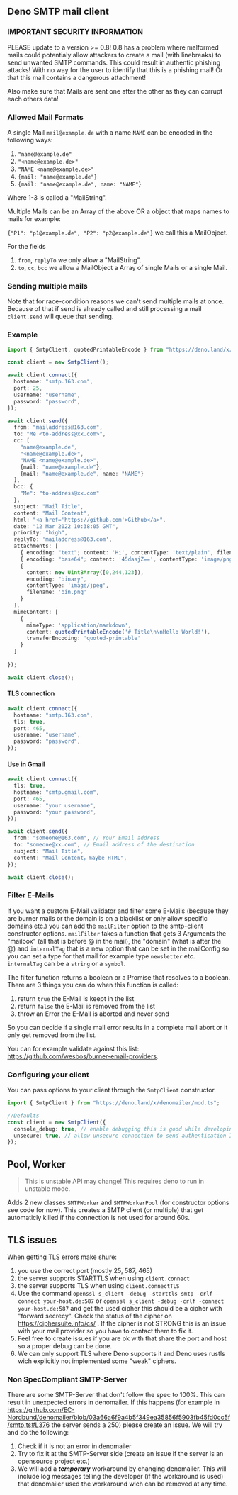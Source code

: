 ## Deno SMTP mail client

### IMPORTANT SECURITY INFORMATION

PLEASE update to a version >= 0.8! 0.8 has a problem where malformed mails could
potentialy allow attackers to create a mail (with linebreaks) to send unwanted
SMTP commands. This could result in authentic phishing attacks! With no way for
the user to identify that this is a phishing mail! Or that this mail contains a
dangerous attachment!

Also make sure that Mails are sent one after the other as they can corrupt each
others data!

### Allowed Mail Formats

A single Mail `mail@example.de` with a name `NAME` can be encoded in the
following ways:

1. `"name@example.de"`
2. `"<name@example.de>"`
3. `"NAME <name@example.de>"`
4. `{mail: "name@example.de"}`
5. `{mail: "name@example.de", name: "NAME"}`

Where 1-3 is called a "MailString".

Multiple Mails can be an Array of the above OR a object that maps names to mails
for example:

`{"P1": "p1@example.de", "P2": "p2@example.de"}` we call this a MailObject.

For the fields

1. `from`, `replyTo` we only allow a "MailString".
2. `to`, `cc`, `bcc` we allow a MailObject a Array of single Mails or a single
   Mail.

### Sending multiple mails

Note that for race-condition reasons we can't send multiple mails at once.
Because of that if send is already called and still processing a mail
`client.send` will queue that sending.

### Example

```ts
import { SmtpClient, quotedPrintableEncode } from "https://deno.land/x/denomailer/mod.ts";

const client = new SmtpClient();

await client.connect({
  hostname: "smtp.163.com",
  port: 25,
  username: "username",
  password: "password",
});

await client.send({
  from: "mailaddress@163.com",
  to: "Me <to-address@xx.com>",
  cc: [
    "name@example.de",
    "<name@example.de>",
    "NAME <name@example.de>",
    {mail: "name@example.de"},
    {mail: "name@example.de", name: "NAME"}
  ],
  bcc: {
    "Me": "to-address@xx.com"
  },
  subject: "Mail Title",
  content: "Mail Content",
  html: "<a href='https://github.com'>Github</a>",
  date: "12 Mar 2022 10:38:05 GMT",
  priority: "high",
  replyTo: 'mailaddress@163.com',
  attachments: [
    { encoding: "text"; content: 'Hi', contentType: 'text/plain', filename: 'text.txt' },
    { encoding: "base64"; content: '45dasjZ==', contentType: 'image/png', filename: 'img.png' },
    {
      content: new Uint8Array([0,244,123]),
      encoding: "binary",
      contentType: 'image/jpeg', 
      filename: 'bin.png'
    }
  ],
  mimeContent: [
    {
      mimeType: 'application/markdown',
      content: quotedPrintableEncode('# Title\n\nHello World!'),
      transferEncoding: 'quoted-printable'
    }
  ]
  
});

await client.close();
```

#### TLS connection

```ts
await client.connect({
  hostname: "smtp.163.com",
  tls: true,
  port: 465,
  username: "username",
  password: "password",
});
```

#### Use in Gmail

```ts
await client.connect({
  tls: true,
  hostname: "smtp.gmail.com",
  port: 465,
  username: "your username",
  password: "your password",
});

await client.send({
  from: "someone@163.com", // Your Email address
  to: "someone@xx.com", // Email address of the destination
  subject: "Mail Title",
  content: "Mail Content，maybe HTML",
});

await client.close();
```

### Filter E-Mails

If you want a custom E-Mail validator and filter some E-Mails (because they are
burner mails or the domain is on a blacklist or only allow specific domains
etc.) you can add the `mailFilter` option to the smtp-client constructor
options. `mailFilter` takes a function that gets 3 Arguments the "mailbox" (all
that is before @ in the mail), the "domain" (what is after the @) and
`internalTag` that is a new option that can be set in the mailConfig so you can
set a type for that mail for example type `newsletter` etc. `internalTag` can be
a `string` or a `symbol`.

The filter function returns a boolean or a Promise that resolves to a boolean.
There are 3 things you can do when this function is called:

1. return `true` the E-Mail is keept in the list
2. return `false` the E-Mail is removed from the list
3. throw an Error the E-Mail is aborted and never send

So you can decide if a single mail error results in a complete mail abort or it
only get removed from the list.

You can for example validate against this list:
https://github.com/wesbos/burner-email-providers.

### Configuring your client

You can pass options to your client through the `SmtpClient` constructor.

```ts
import { SmtpClient } from "https://deno.land/x/denomailer/mod.ts";

//Defaults
const client = new SmtpClient({
  console_debug: true, // enable debugging this is good while developing should be false in production as Authentication IS LOGGED TO CONSOLE!
  unsecure: true, // allow unsecure connection to send authentication IN PLAIN TEXT and also mail content!
});
```

## Pool, Worker

> This is unstable API may change! This requires deno to run in unstable mode.

Adds 2 new classes `SMTPWorker` and `SMTPWorkerPool` (for constructor options
see code for now). This creates a SMTP client (or multiple) that get automaticly
killed if the connection is not used for around 60s.

## TLS issues

When getting TLS errors make shure:

1. you use the correct port (mostly 25, 587, 465)
2. the server supports STARTTLS when using `client.connect`
3. the server supports TLS when using `client.connectTLS`
4. Use the command
   `openssl s_client -debug -starttls smtp -crlf -connect your-host.de:587` or
   `openssl s_client -debug -crlf -connect your-host.de:587` and get the used
   cipher this should be a cipher with "forward secrecy". Check the status of
   the cipher on https://ciphersuite.info/cs/ . If the cipher is not STRONG this
   is an issue with your mail provider so you have to contact them to fix it.
5. Feel free to create issues if you are ok with that share the port and host so
   a proper debug can be done.
6. We can only support TLS where Deno supports it and Deno uses rustls wich
   explicitly not implemented some "weak" ciphers.

### Non SpecCompliant SMTP-Server

There are some SMTP-Server that don't follow the spec to 100%. This can result
in unexpected errors in denomailer. If this happens (for example in
https://github.com/EC-Nordbund/denomailer/blob/03a66a6f9a4b5f349ea35856f5903fb45fd0cc5f/smtp.ts#L376
the server sends a 250) please create an issue. We will try and do the
following:

1. Check if it is not an error in denomailer
2. Try to fix it at the SMTP-Server side (create an issue if the server is an
   opensource project etc.)
3. We will add a _**temporary**_ workaround by changing denomailer. This will
   include log messages telling the developer (if the workaround is used) that
   denomailer used the workaround wich can be removed at any time.
